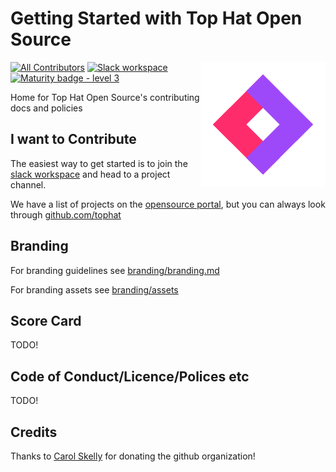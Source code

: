 # Getting Started with Top Hat Open Source

<span><img align="right" src="./branding/assets/top-hat-open-source-logo-diamond.png" alt="Logo"></span>

[![All Contributors](https://img.shields.io/badge/all_contributors-7-orange.svg?style=flat)](#contributors)
[![Slack workspace](https://slackinvite.dev.tophat.com/badge.svg)](https://opensource.tophat.com/#join-slack)
[![Maturity badge - level 3](https://img.shields.io/badge/Maturity-Level%203%20--%20Stable-green.svg)](https://github.com/tophat/getting-started/blob/master/scorecard.md)


Home for Top Hat Open Source's contributing docs and policies

## I want to Contribute
The easiest way to get started is to join the [slack workspace](https://opensource.tophat.com/#join-slack) and head to a project channel.

We have a list of projects on the [opensource portal](https://opensource.tophat.com), but you can always look through [github.com/tophat](https://github.com/tophat)

## Branding
For branding guidelines see [branding/branding.md](branding/branding.md)

For branding assets see [branding/assets](branding/assets)


## Score Card
TODO!


## Code of Conduct/Licence/Polices etc
TODO!


## Credits
Thanks to [Carol Skelly](https://github.com/iatek) for donating the github organization!
